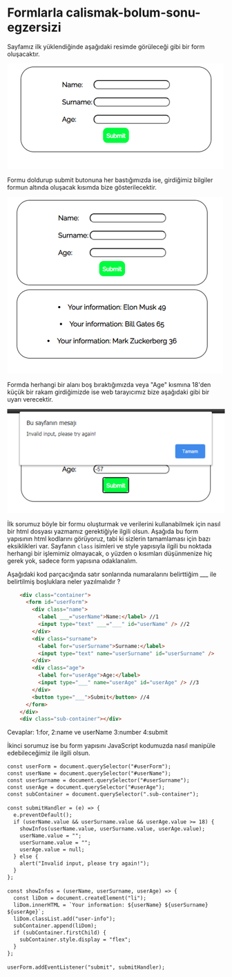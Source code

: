 # Formlarla calismak-bolum-sonu-egzersizi

Sayfamız ilk yüklendiğinde aşağıdaki resimde görüleceği gibi bir form oluşacaktır.

![](figures/forminitial.png)

Formu doldurup submit butonuna her bastığımızda ise, girdiğimiz bilgiler formun altında oluşacak kısımda bize gösterilecektir.

![](figures/formfilled.png)

Formda herhangi bir alanı boş bıraktığımızda veya "Age" kısmına 18'den küçük bir rakam girdiğimizde ise web tarayıcımız bize aşağıdaki gibi bir uyarı verecektir.

![](figures/invalidinput.png)

İlk sorumuz böyle bir formu oluşturmak ve verilerini kullanabilmek için nasıl bir html dosyası yazmamız gerektiğiyle ilgili olsun. Aşağıda bu form yapısının html kodlarını görüyoruz, tabi ki sizlerin tamamlaması için bazı eksiklikleri var. Sayfanın `class` isimleri ve style yapısıyla ilgili bu noktada herhangi bir işlemimiz olmayacak, o yüzden o kısımları düşünmenize hiç gerek yok, sadece form yapısına odaklanalım.

Aşağıdaki kod parçacığında satır sonlarında numaralarını belirttiğim ___ ile belirtilmiş boşluklara neler yazılmalıdır ? 

```html
    <div class="container">
      <form id="userForm">
        <div class="name">
          <label ___="userName">Name:</label> //1
          <input type="text" ___="___" id="userName" /> //2
        </div>
        <div class="surname">
          <label for="userSurname">Surname:</label>
          <input type="text" name="userSurname" id="userSurname" />
        </div>
        <div class="age">
          <label for="userAge">Age:</label>
          <input type="___" name="userAge" id="userAge" /> //3
        </div>
        <button type="___">Submit</button> //4
      </form>
    </div>
    <div class="sub-container"></div>
```
Cevaplar: 1:for, 2:name ve userName 3:number 4:submit

İkinci sorumuz ise bu form yapısını JavaScript kodumuzda nasıl manipüle edebileceğimiz ile ilgili olsun.

```javacript
const userForm = document.querySelector("#userForm");
const userName = document.querySelector("#userName");
const userSurname = document.querySelector("#userSurname");
const userAge = document.querySelector("#userAge");
const subContainer = document.querySelector(".sub-container");

const submitHandler = (e) => {
  e.preventDefault();
  if (userName.value && userSurname.value && userAge.value >= 18) {
    showInfos(userName.value, userSurname.value, userAge.value);
    userName.value = "";
    userSurname.value = "";
    userAge.value = null;
  } else {
    alert("Invalid input, please try again!");
  }
};

const showInfos = (userName, userSurname, userAge) => {
  const liDom = document.createElement("li");
  liDom.innerHTML = `Your information: ${userName} ${userSurname} ${userAge}`;
  liDom.classList.add("user-info");
  subContainer.append(liDom);
  if (subContainer.firstChild) {
    subContainer.style.display = "flex";
  }
};

userForm.addEventListener("submit", submitHandler);
```


